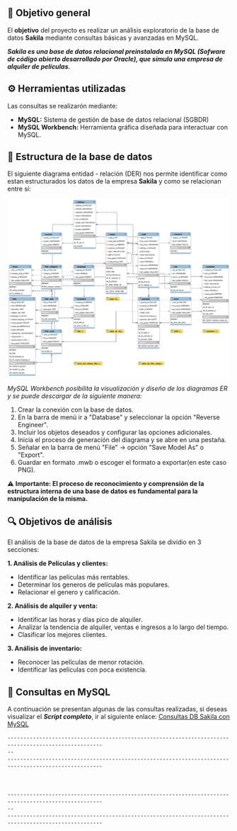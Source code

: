 ## :round_pushpin: Objetivo general

El **objetivo** del proyecto es realizar un análisis exploratorio de la base de datos **Sakila** mediante consultas básicas y avanzadas en MySQL.

***Sakila es una base de datos relacional preinstalada en MySQL (Sofware de código abierto desarrollado por Oracle), que simula una empresa de alquiler de películas.***

## :gear: Herramientas utilizadas

Las consultas se realizarón mediante:

- **MySQL:** Sistema de gestión de base de datos relacional (SGBDR)
- **MySQL Workbench:** Herramienta gráfica diseñada para interactuar con MySQL. 

## :open_file_folder: Estructura de la base de datos

El siguiente diagrama entidad - relación (DER) nos permite identificar como estan estructurados los datos de la empresa **Sakila** y como se relacionan entre sí: 

![DER](https://github.com/Johanna-Rojas/BD_SAKILA/blob/main/SAKILA_ER_Diagram.png)

*MySQL Workbench posibilita la visualización y diseño de los diagramas ER y se puede descargar de la siguiente manera:*

1. Crear la conexión con la base de datos.
2. En la barra de menú ir a "Database" y seleccionar la opción "Reverse Engineer".
3. Incluir los objetos deseados y configurar las opciones adicionales.
4. Inicia el proceso de generación del diagrama y se abre en una pestaña.
5. Señalar en la barra de menú "File" -> opción "Save Model As" o "Export".
6. Guardar en formato .mwb o escoger el formato a exportar(en este caso PNG).

:warning: **Importante: El proceso de reconocimiento y comprensión de la estructura interna de una base de datos es fundamental para la manipulación de la misma.**

## :mag: Objetivos de análisis

El análisis de la base de datos de la empresa Sakila se dividio en 3 secciones:

**1. Análisis de Películas y clientes:**

- Identificar las películas más rentables.
- Determinar los generos de películas más populares.
- Relacionar el genero y calificación.

**2. Análisis de alquiler y venta:**

- Identificar las horas y días pico de alquiler.
- Analizar la tendencia de alquiler, ventas e ingresos a lo largo del tiempo.
- Clasificar los mejores clientes.

**3. Análisis de inventario:**

- Reconocer las películas de menor rotación.
- Identificar las películas con poca existencia.

## :bookmark_tabs: Consultas en MySQL

A continuación se presentan algunas de las consultas realizadas, si deseas visualizar el ***Script completo***, ir al siguiente enlace: [Consultas DB Sakila con MySQL]()

~~~
----------------------------------------------------------------------------------------------------
-- 
----------------------------------------------------------------------------------------------------



----------------------------------------------------------------------------------------------------
-- 
----------------------------------------------------------------------------------------------------


~~~